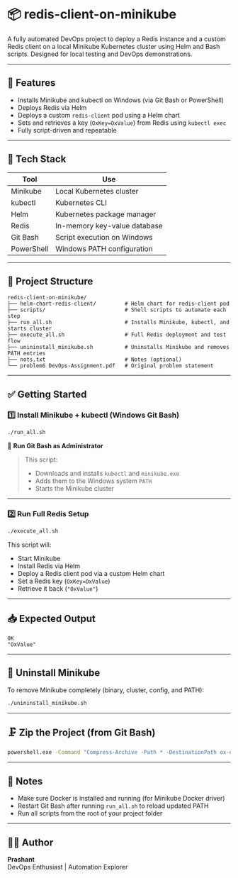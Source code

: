 # 📦 redis-client-on-minikube

A fully automated DevOps project to deploy a Redis instance and a custom Redis client on a local Minikube Kubernetes cluster using Helm and Bash scripts. Designed for local testing and DevOps demonstrations.

---

## 🚀 Features

- Installs Minikube and kubectl on Windows (via Git Bash or PowerShell)
- Deploys Redis via Helm
- Deploys a custom `redis-client` pod using a Helm chart
- Sets and retrieves a key (`OxKey=OxValue`) from Redis using `kubectl exec`
- Fully script-driven and repeatable

---

## 🧰 Tech Stack

| Tool        | Use                        |
|-------------|-----------------------------|
| Minikube    | Local Kubernetes cluster     |
| kubectl     | Kubernetes CLI               |
| Helm        | Kubernetes package manager   |
| Redis       | In-memory key-value database |
| Git Bash    | Script execution on Windows  |
| PowerShell  | Windows PATH configuration   |

---

## 📁 Project Structure

```
redis-client-on-minikube/
├── helm-chart-redis-client/         # Helm chart for redis-client pod
├── scripts/                         # Shell scripts to automate each step
├── run_all.sh                       # Installs Minikube, kubectl, and starts cluster
├── execute_all.sh                   # Full Redis deployment and test flow
├── unininstall_minikube.sh          # Uninstalls Minikube and removes PATH entries
├── nots.txt                         # Notes (optional)
└── problem6 DevOps-Assignment.pdf   # Original problem statement
```

---

## ✅ Getting Started

### 1️⃣ Install Minikube + kubectl (Windows Git Bash)
```bash
./run_all.sh
```

📌 **Run Git Bash as Administrator**

> This script:
> - Downloads and installs `kubectl` and `minikube.exe`
> - Adds them to the Windows system `PATH`
> - Starts the Minikube cluster

---

### 2️⃣ Run Full Redis Setup
```bash
./execute_all.sh
```

This script will:
- Start Minikube
- Install Redis via Helm
- Deploy a Redis client pod via a custom Helm chart
- Set a Redis key (`OxKey=OxValue`)
- Retrieve it back (`"OxValue"`)

---

## 📥 Expected Output

```
OK
"OxValue"
```

---

## 🧹 Uninstall Minikube

To remove Minikube completely (binary, cluster, config, and PATH):

```bash
./unininstall_minikube.sh
```

---

## 🗜️ Zip the Project (from Git Bash)

```bash
powershell.exe -Command "Compress-Archive -Path * -DestinationPath ox-devops-assignment.zip"
```

---

## 🧠 Notes

- Make sure Docker is installed and running (for Minikube Docker driver)
- Restart Git Bash after running `run_all.sh` to reload updated PATH
- Run all scripts from the root of your project folder

---

## 👨‍💻 Author

**Prashant**  
DevOps Enthusiast | Automation Explorer
